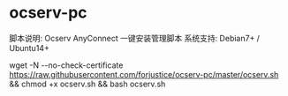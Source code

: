 # ocserv-pc
脚本说明: Ocserv AnyConnect 一键安装管理脚本
系统支持: Debian7+ / Ubuntu14+

wget -N --no-check-certificate https://raw.githubusercontent.com/forjustice/ocserv-pc/master/ocserv.sh && chmod +x ocserv.sh && bash ocserv.sh
